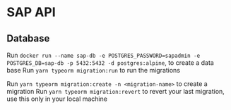 # SAP API

## Database

Run `docker run --name sap-db -e POSTGRES_PASSWORD=sapadmin -e POSTGRES_DB=sap-db -p 5432:5432 -d postgres:alpine`, to create a data base
Run `yarn typeorm migration:run` to run the migrations

Run `yarn typeorm migration:create -n <migration-name>` to create a migration
Run `yarn typeorm migration:revert` to revert your last migration, use this only in your local machine
